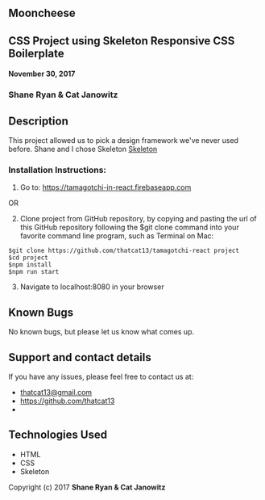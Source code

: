 ## Mooncheese

## CSS Project using Skeleton Responsive CSS Boilerplate

####  November 30, 2017

### Shane Ryan & Cat Janowitz

##  Description
 This project allowed us to pick a design framework we've never used before.  Shane and I chose Skeleton [Skeleton](https://www.getskeleton.com)
 





### Installation Instructions:
  1. Go to: https://tamagotchi-in-react.firebaseapp.com

  OR

  2. Clone project from GitHub repository, by copying and pasting the url of this GitHub repository following the $git clone command into your favorite command line program, such as Terminal on Mac:
  ```
  $git clone https://github.com/thatcat13/tamagotchi-react project
  $cd project
  $npm install
  $npm run start
  ```
  3. Navigate to localhost:8080 in your browser


## Known Bugs

No known bugs, but please let us know what comes up.

## Support and contact details

If you have any issues, please feel free to contact us at:
* thatcat13@gmail.com
* https://github.com/thatcat13
* 

## Technologies Used
* HTML
* CSS
* Skeleton


Copyright (c) 2017 **Shane Ryan & Cat Janowitz**
